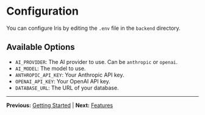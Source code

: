 # Configuration

You can configure Iris by editing the `.env` file in the `backend` directory.

## Available Options

-   `AI_PROVIDER`: The AI provider to use. Can be `anthropic` or `openai`.
-   `AI_MODEL`: The model to use.
-   `ANTHROPIC_API_KEY`: Your Anthropic API key.
-   `OPENAI_API_KEY`: Your OpenAI API key.
-   `DATABASE_URL`: The URL of your database.

---

**Previous:** [Getting Started](./GETTING_STARTED.md) | **Next:** [Features](./FEATURES.md)
